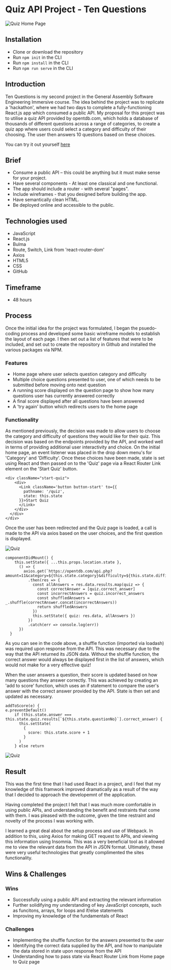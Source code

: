 # Quiz API Project - Ten Questions

![Quiz Home Page](https://user-images.githubusercontent.com/41396233/73366196-751b9380-42a5-11ea-9237-a19d0f5534cd.png)

## Installation
- Clone or download the repository
- Run ```npm init``` in the CLI
- Run ```npm install``` in the CLI
- Run ```npm run serve``` in the CLI

## Introduction

Ten Questions is my second project in the General Assembly Software Engineering Immersive course. The idea behind the project was to replicate a 'hackathon', where we had two days to complete a fully-functioning React.js app which consumed a public API. My proposal for this project was to utilise a quiz API provided by opentdb.com, which holds a database of thousands of different questions across a range of categories, to create a quiz app where users could select a category and difficulty of their choosing. The user then answers 10 questions based on these choices.

You can try it out yourself [here]()

## Brief

- Consume a public API – this could be anything but it must make sense for your project.
- Have several components - At least one classical and one functional.
- The app should include a router - with several "pages".
- Include wireframes - that you designed before building the app.
- Have semantically clean HTML.
- Be deployed online and accessible to the public.

## Technologies used

- JavaScript
- React.js
- Bulma
- Route, Switch, Link from 'react-router-dom'
- Axios
- HTML5
- CSS
- GitHub

## Timeframe

- 48 hours


## Process

Once the initial idea for the project was formulated, I began the psuedo-coding process and developed some basic wireframe models to establish the layout of each page. I then set out a list of features that were to be included, and set out to create the repository in Github and installed the various packages via NPM.

### Features

- Home page where user selects question category and difficulty
- Multiple choice questions presented to user, one of which needs to be submitted before moving onto next question
- A running score displayed on the question page to show how many questions user has currently answered correctly
- A final score displayed after all questions have been answered
- A 'try again' button which redirects users to the home page 

### Functionality

As mentioned previously, the decision was made to allow users to choose the category and difficulty of questions they would like for their quiz. This decision was based on the endpoints provided by the API, and worked well in terms of providing additional user interactivity and choice. On the initial home page, an event listener was placed in the drop down menu's for 'Category' and 'Difficulty'. Once these choices have been made, state is set using React and then passed on to the 'Quiz' page via a React Router Link element on the 'Start Quiz' button.

```
<div className="start-quiz">
    <div>
      <Link className='button button-start' to={{
        pathname: '/quiz',
        state: this.state
      }}>Start Quiz
      </Link>
    </div>
  </div>
</div>
```

Once the user has been redirected and the Quiz page is loaded, a call is made to the API via axios based on the user choices, and the first question is displayed.

![Quiz](https://user-images.githubusercontent.com/41396233/73366212-7d73ce80-42a5-11ea-994f-d2ca487c6646.png)

```
componentDidMount() {
    this.setState({ ...this.props.location.state },
      () => {
        axios.get(`https://opentdb.com/api.php?amount=11&category=${this.state.category}&difficulty=${this.state.difficulty}`)
          .then(res => {
            const allAnswers = res.data.results.map(quiz => {
              const correctAnswer = [quiz.correct_answer]
              const incorrectAnswers = quiz.incorrect_answers
              const shuffledAnswers = _.shuffle(correctAnswer.concat(incorrectAnswers))
              return shuffledAnswers
            })
            this.setState({ quiz: res.data, allAnswers })
          })
          .catch(err => console.log(err))
      })
  }

```

As you can see in the code above, a shuffle function (imported via loadash) was required upon response from the API. This was necessary due to the way that the API returned its JSON data. Without the shuffle function, the correct answer would always be displayed first in the list of answers, which would not make for a very effective quiz!

When the user answers a question, their score is updated based on how many questions they answer correctly. This was achieved by creating an 'add to score' function, which uses an if statement to compare the user's answer with the correct answer provided by the API. State is then set and updated as necessary.

```
addToScore(e) {
e.preventDefault()
	if (this.state.answer === this.state.quiz.results[`${this.state.questionNo}`].correct_answer) {
	  this.setState(
	    {
	      score: this.state.score + 1
	    }
	  )
	} else return

```

![Quiz](https://user-images.githubusercontent.com/41396233/73366237-8369af80-42a5-11ea-8ce1-c2e1e95be38f.png)


## Result

This was the first time that I had used React in a project, and I feel that my knowledge of this framwork improved dramatically as a result of the way that I decided to approach the developemnt of the application. 

Having completed the project I felt that I was much more comfortable in using public APIs, and understanding the benefit and restraints that come with them. I was pleased with the outcome, given the time restraint and novelty of the process I was working with.

I learned a great deal about the setup process and use of Webpack. In addition to this, using Axios for making GET request to APIs, and viewing this information using Insomnia. This was a very beneficial tool as it allowed me to view the relevant data from the API in JSON format. Ultimately, these were very useful technologies that greatly complimented the sites functionality.

## Wins & Challenges

### Wins

- Successfully using a public API and extracting the relevant information
- Further solidifying my understanding of key JavaScript concepts, such as funcitons, arrays, for loops and if/else statements
- Improving my knowledge of the fundamentals of React

### Challenges

- Implementing the shuffle function for the answers presented to the user
- Identifying the correct data supplied by the API, and how to manipulate the data stored in state upon response from the API
- Understanding how to pass state via React Router Link from Home page to Quiz page
